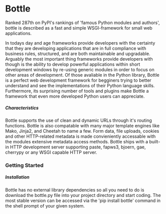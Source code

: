 # Bottle

Ranked 287th on PyPI's rankings of 'famous Python modules and authors', bottle is described as a fast and simple WSGI-framework for small web applications.

In todays day and age frameworks provide developers with the certainty that they are developing applications that are in full compliance with business rules, structured, and are both maintainable and upgradable. Arguably the most important thing frameworks provide developers with though is the ability to develop powerful applications within short development windows by re-using generic modules in order to focus on other areas of development. Of those avaliable in the Python library, Bottle is a perfect web development framework for begginers trying to better understand and see the implementations of their Python language skills. Furthermore, its surprising number of tools and plugins make Bottle a framework that even more developed Python users can appreciate.

##### Characteristics

Bottle supports the use of clean and dynamic URLs through it's routing functions. Bottle is also compatable with many major template engines like Mako, Jinja2, and Cheetah to name a few. Form data, file uploads, cookies and other HTTP-related metadata is made convieniently accessable with the modules extensive metadata access methods. Bottle ships with a built-in HTTP development server supporting paste, fapws3, bjoern, gae, cherrypy or any WSGI capable HTTP server. 

### Getting Started

##### Installation

Bottle has no external library dependencies so all you need to do is download the bottle.py file into your project directory and start coding. The most stable version can be accessed via the 'pip install bottle' command in the shell prompt of your given system. 



